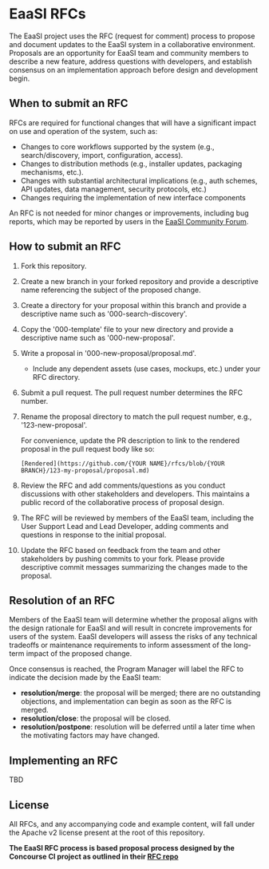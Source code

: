 # EaaSI RFCs

The EaaSI project uses the RFC (request for comment) process to propose and document updates to the EaaSI system in a collaborative environment. Proposals are an opportunity for EaaSI team and community members to describe a new feature, address questions with developers, and establish consensus on an implementation approach before design and development begin.

## When to submit an RFC

RFCs are required for functional changes that will have a significant impact on use and operation of the system, such as:

* Changes to core workflows supported by the system (e.g., search/discovery, import, configuration, access).
* Changes to distribution methods (e.g., installer updates, packaging mechanisms, etc.).
* Changes with substantial architectural implications (e.g., auth schemes, API updates, data management, security protocols, etc.)
* Changes requiring the implementation of new interface components

An RFC is not needed for minor changes or improvements, including bug reports, which may be reported by users in the [EaaSI Community Forum](https://forum.eaasi.cloud). 

## How to submit an RFC

1. Fork this repository.
2. Create a new branch in your forked repository and provide a descriptive name referencing the subject of the proposed change.
3. Create a directory for your proposal within this branch and provide a descriptive name such as '000-search-discovery'.
4. Copy the '000-template' file to your new directory and provide a descriptive name such as '000-new-proposal'.
5. Write a proposal in '000-new-proposal/proposal.md'.
    * Include any dependent assets (use cases, mockups, etc.) under your RFC directory.   
6. Submit a pull request. The pull request number determines the RFC number.
7. Rename the proposal directory to match the pull request number, e.g., '123-new-proposal'.

   For convenience, update the PR description to link to the rendered proposal
   in the pull request body like so:

   ```
   [Rendered](https://github.com/{YOUR NAME}/rfcs/blob/{YOUR BRANCH}/123-my-proposal/proposal.md)
   ```
8. Review the RFC and add comments/questions as you conduct discussions with other stakeholders and developers. This maintains a public record of the collaborative process of proposal design.
9. The RFC will be reviewed by members of the EaaSI team, including the User Support Lead and Lead Developer, adding comments and questions in response to the initial proposal.
10. Update the RFC based on feedback from the team and other stakeholders by pushing commits to your fork. Please provide descriptive commit messages summarizing the changes made to the proposal.

## Resolution of an RFC

Members of the EaaSI team will determine whether the proposal aligns with the design rationale for EaaSI and will result in concrete improvements for users of the system. EaaSI developers will assess the risks of any technical tradeoffs or maintenance requirements to inform assessment of the long-term impact of the proposed change.

Once consensus is reached, the Program Manager will label the RFC to indicate the decision made by the EaaSI team:

* **resolution/merge**: the proposal will be merged; there are no outstanding
  objections, and implementation can begin as soon as the RFC is merged.
* **resolution/close**: the proposal will be closed.
* **resolution/postpone**: resolution will be deferred until a later time when
  the motivating factors may have changed.
  
## Implementing an RFC

TBD

## License

All RFCs, and any accompanying code and example content, will fall under the
Apache v2 license present at the root of this repository.

**The EaaSI RFC process is based proposal process designed by the Concourse CI project as outlined in their [RFC repo](https://github.com/concourse/rfcs)**
